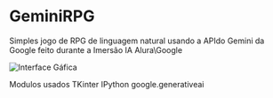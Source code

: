 # GeminiRPG
Simples jogo de RPG de linguagem natural usando a APIdo Gemini da Google feito durante a Imersão IA Alura\Google

![Interface Gáfica](https://i.imgur.com/NSkW9P7l.png)

Modulos usados
TKinter
IPython
google.generativeai

